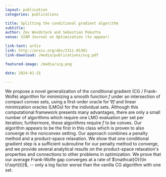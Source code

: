 ```yaml
---
layout: publication
categories: publications

title: Splitting the conditional gradient algorithm
subtitle: 
author: Zev Woodstock and Sebastian Pokutta
venue: SIAM Journal on Optimization (to appear)

link-text: arXiv
link: http://arxiv.org/abs/2311.05381
link-download: /media/publications/scg.pdf

featured-image: /media/scg.png

date: 2024-01-31

---
```

We propose a novel generalization of the conditional gradient (CG / Frank-Wolfe) algorithm for minimizing a smooth function $f$ under an intersection of compact convex sets, using a first-order oracle for $\nabla f$ and linear minimization oracles (LMOs) for the individual sets. Although this computational framework presents many advantages, there are only a small number of algorithms which require one LMO evaluation per set per iteration; furthermore, these algorithms require $f$ to be convex. Our algorithm appears to be the first in this class which is proven to also converge in the nonconvex setting. Our approach combines a penalty method and a product-space relaxation. We show that one conditional gradient step is a sufficient subroutine for our penalty method to converge, and we provide several analytical results on the product-space relaxation's properties and connections to other problems in optimization. We prove that our average Frank-Wolfe gap converges at a rate of $\mathcal{O}(\ln t/\sqrt{t})$, -- only a log factor worse than the vanilla CG algorithm with one set.
